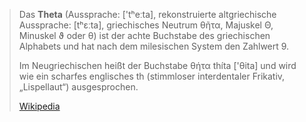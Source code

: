 > Das **Theta** (Aussprache: ['tʰeːta], rekonstruierte altgriechische Aussprache: [tʰɛːta], griechisches Neutrum θῆτα, Majuskel Θ, Minuskel ϑ oder θ) ist der achte Buchstabe des griechischen Alphabets und hat nach dem milesischen System den Zahlwert 9.
>
> Im Neugriechischen heißt der Buchstabe θήτα thíta ['θita] und wird wie ein scharfes englisches th (stimmloser interdentaler Frikativ, „Lispellaut“) ausgesprochen.
>
> [Wikipedia](https://de.wikipedia.org/wiki/Theta)